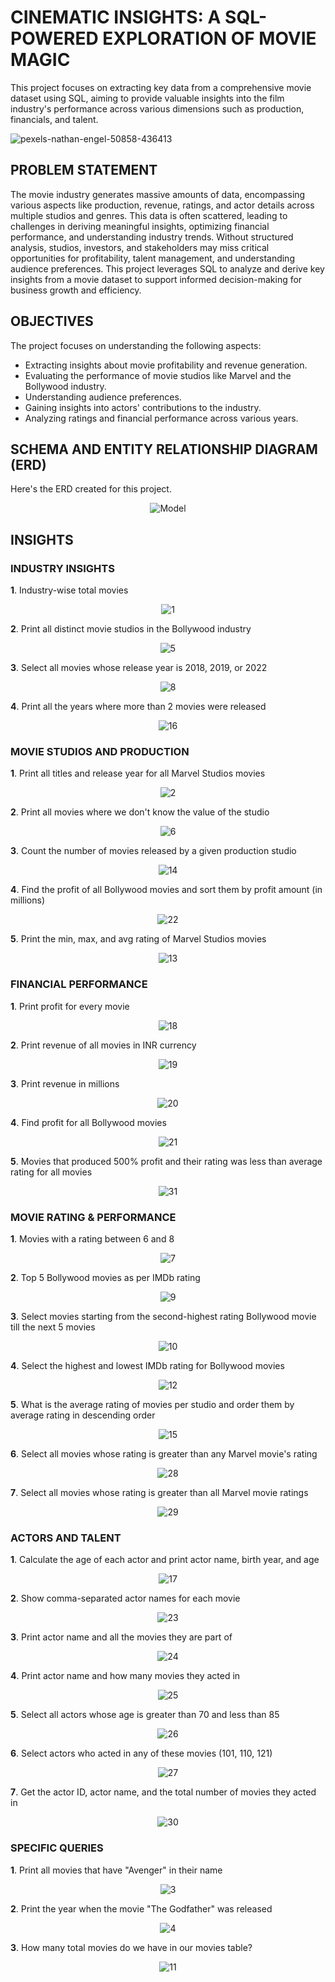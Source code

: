 # CINEMATIC INSIGHTS: A SQL-POWERED EXPLORATION OF MOVIE MAGIC 
This project focuses on extracting key data from a comprehensive movie dataset using SQL, aiming to provide valuable insights into the film industry's performance across various dimensions such as production, financials, and talent. 

![pexels-nathan-engel-50858-436413](https://github.com/user-attachments/assets/55d39506-0f00-4f80-9157-c14834c1861d)


## PROBLEM STATEMENT

The movie industry generates massive amounts of data, encompassing various aspects like production, revenue, ratings, and actor details across multiple studios and genres. This data is often scattered, leading to challenges in deriving meaningful insights, optimizing financial performance, and understanding industry trends. Without structured analysis, studios, investors, and stakeholders may miss critical opportunities for profitability, talent management, and understanding audience preferences. This project leverages SQL to analyze and derive key insights from a movie dataset to support informed decision-making for business growth and efficiency.

## OBJECTIVES

The project focuses on understanding the following aspects:

- Extracting insights about movie profitability and revenue generation.
- Evaluating the performance of movie studios like Marvel and the Bollywood industry.
- Understanding audience preferences.
- Gaining insights into actors' contributions to the industry.
- Analyzing ratings and financial performance across various years.

## SCHEMA AND ENTITY RELATIONSHIP DIAGRAM (ERD)

Here's the ERD created for this project.
<p align="center">
  <img src="https://github.com/user-attachments/assets/7b5e184b-f5f5-4383-b2c2-e8e47f729b18" alt="Model">
</p>


## INSIGHTS

### INDUSTRY INSIGHTS
**1**. Industry-wise total movies
<p align="center">
  <img src="https://github.com/user-attachments/assets/f38d8544-b6de-4fcd-9308-d166aa913c6f" alt="1" />
</p>

**2**. Print all distinct movie studios in the Bollywood industry
<p align="center">
  <img src="https://github.com/user-attachments/assets/a91fa1a9-6b30-472b-aa95-b6705f707a40" alt="5" />
</p>

**3**. Select all movies whose release year is 2018, 2019, or 2022
<p align="center">
  <img src="https://github.com/user-attachments/assets/ae68c9fb-19d3-49cd-a474-9f4db77e0aa7" alt="8" />
</p>

**4**. Print all the years where more than 2 movies were released
<p align="center">
  <img src="https://github.com/user-attachments/assets/5511ccb0-47cb-42cf-ac7a-1828c1d0f337" alt="16" />
</p>


### MOVIE STUDIOS AND PRODUCTION
**1**. Print all titles and release year for all Marvel Studios movies
<p align="center">
  <img src="https://github.com/user-attachments/assets/04884a00-b40f-4784-a689-2640b2ebc620" alt="2" />
</p>

**2**. Print all movies where we don't know the value of the studio
<p align="center">
  <img src="https://github.com/user-attachments/assets/f7c4ccdc-7aa3-4fda-8d9b-8ab1ad6853b7" alt="6" />
</p>

**3**. Count the number of movies released by a given production studio
<p align="center">
  <img src="https://github.com/user-attachments/assets/f21587f6-acc6-4ae5-8f62-720066058a73" alt="14" />
</p>

**4**. Find the profit of all Bollywood movies and sort them by profit amount (in millions)
<p align="center">
  <img src="https://github.com/user-attachments/assets/64aaa710-c1e7-4cf7-851e-1c731b9f29e3" alt="22" />
</p>

**5**. Print the min, max, and avg rating of Marvel Studios movies
<p align="center">
  <img src="https://github.com/user-attachments/assets/163365e2-da36-433b-872a-f42cdbb274fd" alt="13" />
</p>

### FINANCIAL PERFORMANCE
**1**. Print profit for every movie
<p align="center">
  <img src="https://github.com/user-attachments/assets/ac18bb5d-b497-4da5-98b4-c8534e469cce" alt="18" />
</p>

**2**. Print revenue of all movies in INR currency
<p align="center">
  <img src="https://github.com/user-attachments/assets/356a0de4-fdc6-4826-8576-41a0f87e8457" alt="19" />
</p>


**3**. Print revenue in millions
<p align="center">
  <img src="https://github.com/user-attachments/assets/3686f47d-b40f-4786-8f4d-7a28476b6a70" alt="20" />
</p>

**4**. Find profit for all Bollywood movies
<p align="center">
  <img src="https://github.com/user-attachments/assets/bfe579b5-f1f0-4bfe-a911-4e60625fc71f" alt="21" />
</p>

**5**. Movies that produced 500% profit and their rating was less than average rating for all movies
<p align="center">
  <img src="https://github.com/user-attachments/assets/d54e6407-cbce-4dc2-8463-7e124b3a5f6a" alt="31" />
</p>

### MOVIE RATING & PERFORMANCE
**1**. Movies with a rating between 6 and 8
<p align="center">
  <img src="https://github.com/user-attachments/assets/1785cb6a-3aaf-4a29-ac20-a36418ae5f84" alt="7" />
</p>

**2**. Top 5 Bollywood movies as per IMDb rating
<p align="center">
  <img src="https://github.com/user-attachments/assets/b96be754-7f78-4f01-9c85-14aa004bb633" alt="9" />
</p>

**3**. Select movies starting from the second-highest rating Bollywood movie till the next 5 movies
<p align="center">
  <img src="https://github.com/user-attachments/assets/559d1c5c-a99a-411b-92b1-1d224e74b8ad" alt="10" />
</p>

**4**. Select the highest and lowest IMDb rating for Bollywood movies
<p align="center">
  <img src="https://github.com/user-attachments/assets/2a63983d-06fd-4d90-888e-42f5c484f94f" alt="12" />
</p>

**5**. What is the average rating of movies per studio and order them by average rating in descending order
<p align="center">
  <img src="https://github.com/user-attachments/assets/55395947-7a14-4cdc-a919-8ae9bdcb00d4" alt="15" />
</p>

**6**. Select all movies whose rating is greater than any Marvel movie's rating
<p align="center">
  <img src="https://github.com/user-attachments/assets/b12f5a4a-d324-47b2-a3d8-65a23bda994d" alt="28" />
</p>

**7**. Select all movies whose rating is greater than all Marvel movie ratings
<p align="center">
  <img src="https://github.com/user-attachments/assets/eb1ba00a-1500-4003-8ab5-787d5dfff08e" alt="29" />
</p>


### ACTORS AND TALENT
**1**. Calculate the age of each actor and print actor name, birth year, and age
<p align="center">
  <img src="https://github.com/user-attachments/assets/d133aca1-066d-432b-881b-b6389e78b75f" alt="17" />
</p>

**2**. Show comma-separated actor names for each movie
<p align="center">
  <img src="https://github.com/user-attachments/assets/0775824b-87d3-4e3b-8cda-99b9fc22d406" alt="23" />
</p>

**3**. Print actor name and all the movies they are part of
<p align="center">
  <img src="https://github.com/user-attachments/assets/ff2711ac-1e7c-4d7b-8046-1415185a007d" alt="24" />
</p>

**4**. Print actor name and how many movies they acted in
<p align="center">
  <img src="https://github.com/user-attachments/assets/d7bf407a-435e-4af8-a65d-05b8de4bb046" alt="25" />
</p>

**5**. Select all actors whose age is greater than 70 and less than 85
<p align="center">
  <img src="https://github.com/user-attachments/assets/33c168e8-6065-4145-b809-3d5f112d4d26" alt="26" />
</p>

**6**. Select actors who acted in any of these movies (101, 110, 121)
<p align="center">
  <img src="https://github.com/user-attachments/assets/b6674186-f9bb-4c2e-9637-9c0b49d773e9" alt="27" />
</p>

**7**. Get the actor ID, actor name, and the total number of movies they acted in
<p align="center">
  <img src="https://github.com/user-attachments/assets/4bf28376-a9e8-4721-8f77-11c730c1ed7b" alt="30" />
</p>

### SPECIFIC QUERIES
**1**. Print all movies that have "Avenger" in their name
<p align="center">
  <img src="https://github.com/user-attachments/assets/d9444ad3-ad1e-4741-afd0-5256c2586a25" alt="3" />
</p>

**2**. Print the year when the movie "The Godfather" was released
<p align="center">
  <img src="https://github.com/user-attachments/assets/d2dc1355-355e-4b59-bbfe-4d218cfc62ec" alt="4" />
</p>

**3**. How many total movies do we have in our movies table?
<p align="center">
  <img src="https://github.com/user-attachments/assets/51748392-8292-4415-8a0b-d41bf2b989c8" alt="11" />
</p>

